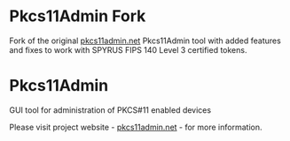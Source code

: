 Pkcs11Admin Fork
================
Fork of the original [pkcs11admin.net](http://www.pkcs11admin.net) Pkcs11Admin tool with added features and fixes to work with SPYRUS FIPS 140 Level 3 certified tokens.

Pkcs11Admin
===========

GUI tool for administration of PKCS#11 enabled devices

Please visit project website - [pkcs11admin.net](http://www.pkcs11admin.net) - for more information.
